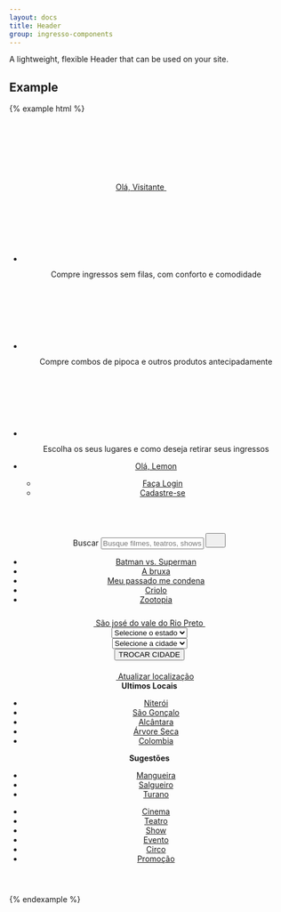 ```yaml
---
layout: docs
title: Header
group: ingresso-components
---
```


A lightweight, flexible Header that can be used on your site.

## Example

{% example html %}
    
<header id="header" class="header">
    <div class="hd-top row">
        <div class="col-xs-4">
            <h1 class="logo">
            <a href="#">
              <svg class="svg-icon" width="127" height="50">
                <use xlink:href="#icon-logo" />
              </svg>
            </a>
          </h1>
        </div>
        <div class="col-xs-8 text-xs-right">
            <div class="hd-user-menu">
                <a class="hd-um-link hd-link" data-toggle="collapse" href="#hd-umenu-cont">
                    <span class="umenu-text">Olá, Visitante</span>
                    <span class="ic-rounded ic-rd-ingresso ic-rd-size2">
                <svg class="svg-icon" width="30" height="30">
                  <use xlink:href="#icon-profile" />
                </svg>
              </span>
                </a>
                <div class="hd-umenu-cont hd-cont collapse" id="hd-umenu-cont">
                    <div class="hd-cont-wp row">
                        <div class="umenu-tips hidden-sm-down col-md-9">
                            <ul class="row">
                                <li class="col-xs-4">
                                    <svg class="svg-icon" width="97" height="112">
                                        <use xlink:href="#icon-alert-ingresso" />
                                    </svg>
                                    <p>Compre ingressos sem filas, com conforto e comodidade</p>
                                </li>
                                <li class="col-xs-4">
                                    <svg class="svg-icon" width="97" height="112">
                                        <use xlink:href="#icon-alert-ingresso" />
                                    </svg>
                                    <p>Compre combos de pipoca e outros produtos antecipadamente</p>
                                </li>
                                <li class="col-xs-4">
                                    <svg class="svg-icon" width="97" height="112">
                                        <use xlink:href="#icon-alert-assento" />
                                    </svg>
                                    <p>Escolha os seus lugares e como deseja retirar seus ingressos</p>
                                </li>
                            </ul>
                        </div>
                        <div class="hd-umenu-options col-xs-12 col-md-3">
                            <ul>
                                <li>
                                    <a class="tab-accordion model1 hidden-md-up" role="button" data-toggle="collapse" data-parent="#tab" href="#tab-main-content01" aria-expanded="true" aria-controls="tab-main-content01">Olá, Lemon</a>
                                    <div id="tab-main-content01" class="tab-content collapse in">
                                        <div class="tab-cont-wp">
                                            <ul>
                                                <li><a href="">Faça Login</a></li>
                                                <li><a href="">Cadastre-se</a></li>
                                            </ul>
                                        </div>
                                    </div>
                                </li>
                            </ul>
                        </div>
                    </div>
                </div>
            </div>
            <div class="hd-support">
                <a class="hd-support-link hd-link" href="">
                    <span class="ic-rounded ic-rd-ingresso ic-rd-size2">
                <svg class="svg-icon" width="30" height="30">
                  <use xlink:href="#icon-help-1" />
                </svg>
              </span>
                </a>
            </div>
            <div class="hd-search">
                <a class="hd-search-link" data-toggle="collapse" href="#hd-search-cont">
                    <span class="ic-rounded ic-rd-ingresso ic-rd-size2">
                <svg class="svg-icon" width="20" height="20">
                  <use xlink:href="#icon-search" />
                </svg>
              </span>
                </a>
                <div class="hd-search-cont hd-cont collapse" id="hd-search-cont">
                    <div class="hd-cont-wp">
                        <div class="hd-search-input">
                            <div class="form-group fl-form-group form-group-btn">
                                <label class="fl-label" for="exampleCEP1">Buscar</label>
                                <input type="combo" class="form-control" id="search-ipt" placeholder="Busque filmes, teatros, shows...">
                                <button type="button" class="btn btn-primary">
                                    <svg class="svg-icon ic-white" width="20" height="20">
                                        <use xlink:href="#icon-search" />
                                    </svg>
                                </button>
                            </div>
                        </div>
                        <div class="hd-search-suggestions">
                            <ul class="row">
                                <li class="col-xs-12 col-md-6 col-lg-12"><a href="">Batman vs. Superman</a></li>
                                <li class="col-xs-12 col-md-6 col-lg-12"><a href="">A bruxa</a></li>
                                <li class="col-xs-12 col-md-6 col-lg-12"><a href="">Meu passado me condena</a></li>
                                <li class="col-xs-12 col-md-6 col-lg-12"><a href="">Criolo</a></li>
                                <li class="col-xs-12 col-md-6 col-lg-12"><a href="">Zootopia</a></li>
                            </ul>
                        </div>
                    </div>
                </div>
            </div>
        </div>
    </div>
    <div class="hd-bottom">
        <div class="row">
            <div class="col-xs-12 col-md-3">
                <div class="hd-local">
                    <a class="hd-local-link hd-link collapsed" data-toggle="collapse" href="#hd-local-cont">
                        <svg class="svg-icon hd-local-ic-1 valign-middle" width="25" height="25">
                            <use xlink:href="#icon-city" />
                        </svg>
                        São josé do vale do Rio Preto
                        <svg class="svg-icon hd-local-ic-2 valign-middle" width="25" height="25">
                            <use xlink:href="#icon-arrow-top-2" />
                        </svg>
                    </a>
                    <div class="hd-local-cont hd-cont collapse" id="hd-local-cont">
                        <div class="hd-cont-wp">
                            <form action="#">
                                <div class="form-group">
                                    <select class="form-control" id="hd-form-state">
                                        <option>Selecione o estado</option>
                                        <option>2</option>
                                        <option>3</option>
                                        <option>4</option>
                                        <option>5</option>
                                    </select>
                                </div>
                                <div class="form-group">
                                    <select class="form-control" id="hd-form-state">
                                        <option>Selecione a cidade</option>
                                        <option>2</option>
                                        <option>3</option>
                                        <option>4</option>
                                        <option>5</option>
                                    </select>
                                </div>
                                <button type="submit" class="btn w-100 btn-primary">TROCAR CIDADE</button>
                            </form>
                            <a class="hd-local-update" href="#">
                                <svg class="svg-icon valign-middle ic-ingresso" width="20" height="20">
                                    <use xlink:href="#icon-gps" />
                                </svg>
                                Atualizar localização
                            </a>
                            <div class="latest-locals hd-local-places">
                                <strong>Ultimos Locais</strong>
                                <ul>
                                    <li><a href="">Niterói</a></li>
                                    <li><a href="">São Gonçalo</a></li>
                                    <li><a href="">Alcântara</a></li>
                                    <li><a href="">Árvore Seca</a></li>
                                    <li><a href="">Colombia</a></li>
                                </ul>
                            </div>
                            <div class="suggestion-locals hd-local-places">
                                <strong>Sugestões</strong>
                                <ul>
                                    <li><a href="">Mangueira</a></li>
                                    <li><a href="">Salgueiro</a></li>
                                    <li><a href="">Turano</a></li>
                                </ul>
                            </div>
                        </div>
                    </div>
                </div>
            </div>
            <div class="col-xs-12 col-md-9">
                <nav class="hd-main-menu">
                    <ul>
                        <li class="hd-mm-cinema active">
                            <a href="#">Cinema</a>
                        </li>
                        <li class="hd-mm-theater"><a href="#">Teatro</a></li>
                        <li class="hd-mm-show"><a href="#">Show</a></li>
                        <li class="hd-mm-event"><a href="#">Evento</a></li>
                        <li class="hd-mm-circus"><a href="#">Circo</a></li>
                        <li class="hd-mm-promo"><a href="#">Promoção</a></li>
                    </ul>
                </nav>
            </div>
        </div>
    </div>
</header>



{% endexample %}
